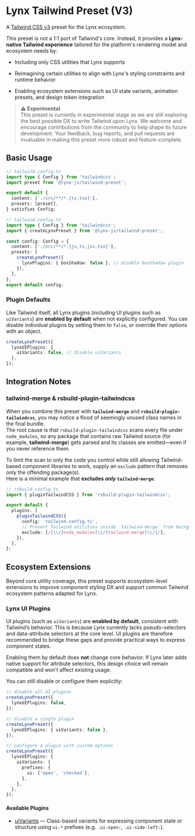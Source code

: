 # Lynx Tailwind Preset (V3)

A [Tailwind CSS v3](https://v3.tailwindcss.com/) preset for the Lynx ecosystem.

This preset is not a 1:1 port of Tailwind's core. Instead, it provides a **Lynx-native Tailwind experience** tailored for the platform's rendering model and ecosystem needs by:

- Including only CSS utilities that Lynx supports

- Reimagining certain utilities to align with Lynx's styling constraints and runtime behavior

- Enabling ecosystem extensions such as UI state variants, animation presets, and design token integration

> **⚠️ Experimental**\
> This preset is currently in experimental stage as we are still exploring the best possible DX to write Tailwind upon Lynx. We welcome and encourage contributions from the community to help shape its future development. Your feedback, bug reports, and pull requests are invaluable in making this preset more robust and feature-complete.

## Basic Usage

```ts
// tailwind.config.ts
import type { Config } from 'tailwindcss';
import preset from '@lynx-js/tailwind-preset';

export default {
  content: ['./src/**/*.{ts,tsx}'],
  presets: [preset],
} satisfies Config;
```

```ts
// tailwind.config.ts
import type { Config } from 'tailwindcss';
import { createLynxPreset } from '@lynx-js/tailwind-preset';

const config: Config = {
  content: ['./src/**/*.{js,ts,jsx,tsx}'],
  presets: [
    createLynxPreset({
      lynxPlugins: { boxShadow: false }, // disable boxShadow plugin
    }),
  ],
};
export default config;
```

### Plugin Defaults

Like Tailwind itself, all Lynx plugins (including UI plugins such as `uiVariants`) are **enabled by default** when not explicitly configured.
You can disable individual plugins by setting them to `false`, or override their options with an object.

```ts
createLynxPreset({
  lynxUIPlugins: {
    uiVariants: false, // disable uiVariants
  },
});
```

## Integration Notes

### tailwind-merge & rsbuild-plugin-tailwindcss

When you combine this preset with **`tailwind-merge`** and **`rsbuild-plugin-tailwindcss`**, you may notice a flood of seemingly unused class names in the final bundle.\
The root cause is that `rsbuild-plugin-tailwindcss` scans every file under `node_modules`, so any package that contains raw Tailwind source (for example, **tailwind-merge**) gets parsed and its classes are emitted—even if you never reference them.

To limit the scan to only the code you control while still allowing Tailwind-based component libraries to work, supply an `exclude` pattern that removes only the offending package(s).\
Here is a minimal example that **excludes _only_ `tailwind-merge`**:

```ts
// rsbuild.config.ts
import { pluginTailwindCSS } from 'rsbuild-plugin-tailwindcss';

export default {
  plugins: [
    pluginTailwindCSS({
      config: 'tailwind.config.ts',
      // Prevent Tailwind utilities inside `tailwind-merge` from being scanned
      exclude: [/[\\/]node_modules[\\/]tailwind-merge[\\/]/],
    }),
  ],
};
```

## Ecosystem Extensions

Beyond core utility coverage, this preset supports ecosystem-level extensions to improve component styling DX and support common Tailwind ecosystem patterns adapted for Lynx.

### Lynx UI Plugins

UI plugins (such as `uiVariants`) are **enabled by default**, consistent with Tailwind’s behavior.
This is because Lynx currently lacks pseudo-selectors and data-attribute selectors at the core level.
UI plugins are therefore recommended to bridge these gaps and provide practical ways to express component states.

Enabling them by default does **not** change core behavior.
If Lynx later adds native support for attribute selectors, this design choice will remain compatible and won't affect existing usage.

You can still disable or configure them explicitly:

```ts
// disable all UI plugins
createLynxPreset({
  lynxUIPlugins: false,
});
```

```ts
// disable a single plugin
createLynxPreset({
  lynxUIPlugins: { uiVariants: false },
});
```

```ts
// configure a plugin with custom options
createLynxPreset({
  lynxUIPlugins: {
    uiVariants: {
      prefixes: {
        ui: ['open', 'checked'],
      },
    },
  },
});
```

#### Available Plugins

- [uiVariants](https://github.com/lynx-family/lynx-stack/tree/main/packages/third-party/tailwind-preset/docs/plugins/lynx-ui/uiVariants.md) — Class-based variants for expressing component state or structure using `ui-*` prefixes (e.g. `.ui-open:`, `.ui-side-left:`).
